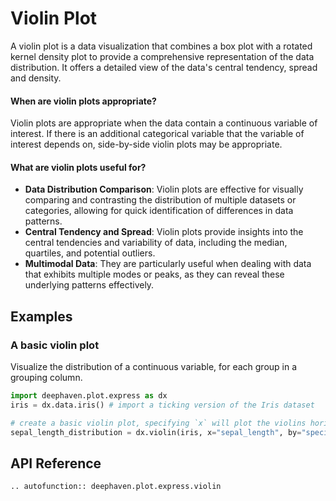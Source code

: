 # Violin Plot

A violin plot is a data visualization that combines a box plot with a rotated kernel density plot to provide a comprehensive representation of the data distribution. It offers a detailed view of the data's central tendency, spread and density.

#### When are violin plots appropriate?

Violin plots are appropriate when the data contain a continuous variable of interest. If there is an additional categorical variable that the variable of interest depends on, side-by-side violin plots may be appropriate.

#### What are violin plots useful for?

- **Data Distribution Comparison**: Violin plots are effective for visually comparing and contrasting the distribution of multiple datasets or categories, allowing for quick identification of differences in data patterns.
- **Central Tendency and Spread**: Violin plots provide insights into the central tendencies and variability of data, including the median, quartiles, and potential outliers.
- **Multimodal Data**: They are particularly useful when dealing with data that exhibits multiple modes or peaks, as they can reveal these underlying patterns effectively.

## Examples

### A basic violin plot

Visualize the distribution of a continuous variable, for each group in a grouping column.

```python order=sepal_length_distribution,iris
import deephaven.plot.express as dx
iris = dx.data.iris() # import a ticking version of the Iris dataset

# create a basic violin plot, specifying `x` will plot the violins horizontally, while specifying `y` will plot them vertically
sepal_length_distribution = dx.violin(iris, x="sepal_length", by="species")
```

## API Reference
```{eval-rst}
.. autofunction:: deephaven.plot.express.violin
```